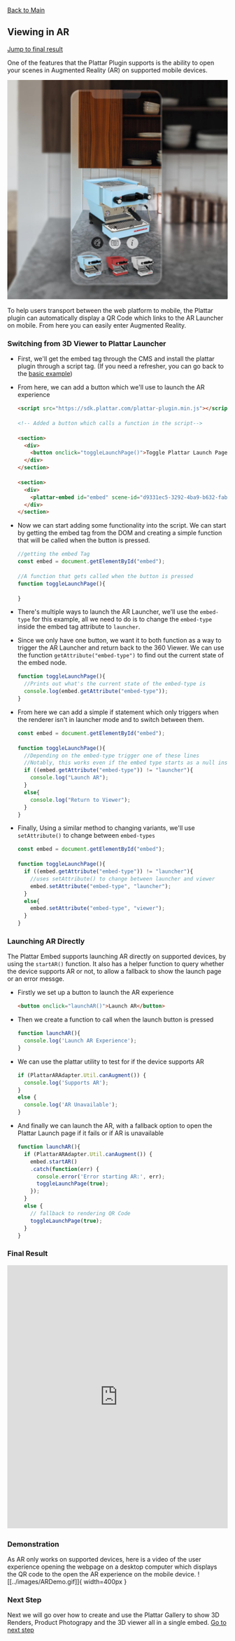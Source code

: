 [Back to Main](./)

## Viewing in AR

[Jump to final result](#final-result)

One of the features that the Plattar Plugin supports is the ability to open your scenes in Augmented Reality (AR) on supported mobile devices.

![ArFig](../images/ARFig.jpg)

To help users transport between the web platform to mobile, the Plattar plugin can automatically display a QR Code which links to the AR Launcher on mobile. From here you can easily enter Augmented Reality.

### Switching from 3D Viewer to Plattar Launcher

-  First, we'll get the embed tag through the CMS and install the plattar plugin through a script tag. (If you need a refresher, you can go back to the [basic example](./loading-scene.md/#changing-between-scenes))

- From here, we can add a button which we'll use to launch the AR experience

  ```html
  <script src="https://sdk.plattar.com/plattar-plugin.min.js"></script>

  <!-- Added a button which calls a function in the script-->

  <section>
    <div>
      <button onclick="toggleLaunchPage()">Toggle Plattar Launch Page</button>
    </div>
  </section>

  <section>
    <div>
      <plattar-embed id="embed" scene-id="d9331ec5-3292-4ba9-b632-fab49b29a9e8" init="viewer" height="700px" ></plattar-embed>
    </div>
  </section>

  ```
- Now we can start adding some functionality into the script. We can start by getting the embed tag from the DOM and creating a simple function that will be called when the button is pressed.

  ```javascript
  //getting the embed Tag
  const embed = document.getElementById("embed");

  //A function that gets called when the button is pressed
  function toggleLaunchPage(){

  }
  ```

- There's multiple ways to launch the AR Launcher, we'll use the `embed-type` for this example, all we need to do is to change the `embed-type` inside the embed tag attribute to `launcher`.

- Since we only have one button, we want it to both function as a way to trigger the AR Launcher and return back to the 360 Viewer. We can use the function ```getAttribute("embed-type")``` to find out the current state of the embed node.

  ```javascript
  function toggleLaunchPage(){
    //Prints out what's the current state of the embed-type is
    console.log(embed.getAttribute("embed-type"));
  }
  ```

- From here we can add a simple if statement which only triggers when the renderer isn't in launcher mode and to switch between them.

  ```javascript
  const embed = document.getElementById("embed");

  function toggleLaunchPage(){
    //Depending on the embed-type trigger one of these lines
    //Notably, this works even if the embed type starts as a null instead of viewer
    if ((embed.getAttribute("embed-type")) != "launcher"){
      console.log("Launch AR");
    }
    else{
      console.log("Return to Viewer");
    }
  }
  ```

- Finally, Using a similar method to changing variants, we'll use `setAttribute()` to change between `embed-types`

  ```javascript
  const embed = document.getElementById("embed");

  function toggleLaunchPage(){
    if ((embed.getAttribute("embed-type")) != "launcher"){
      //uses setAttribute() to change between launcher and viewer
      embed.setAttribute("embed-type", "launcher");
    }
    else{
      embed.setAttribute("embed-type", "viewer");
    }
  }
  ```

### Launching AR Directly
The Plattar Embed supports launching AR directly on supported devices, by using the `startAR()` function. It also has a helper function to query whether the device supports AR or not, to allow a fallback to show the launch page or an error messge.

- Firstly we set up a button to launch the AR experience
  ```html
  <button onclick="launchAR()">Launch AR</button>
  ```

- Then we create a function to call when the launch button is pressed
  ```javascript
  function launchAR(){
    console.log('Launch AR Experience');
  }
  ```

- We can use the plattar utility to test for if the device supports AR
  ```javascript
  if (PlattarARAdapter.Util.canAugment()) {
    console.log('Supports AR');
  }
  else {
    console.log('AR Unavailable');
  }
  ```

- And finally we can launch the AR, with a fallback option to open the Plattar Launch page if it fails or if AR is unavailable
  ```javascript
  function launchAR(){
    if (PlattarARAdapter.Util.canAugment()) {
      embed.startAR()
      .catch(function(err) {
        console.error('Error starting AR:', err);
        toggleLaunchPage(true);
      });
    }
    else {
      // fallback to rendering QR Code
      toggleLaunchPage(true);
    }
  }
  ```


### Final Result

<iframe height="600" style="width: 100%;" scrolling="no" title="Changing to AR Mode" src="https://codepen.io/plattar/embed/ZYzwJqe?default-tab=js%2Cresult&editable=true" frameborder="no" loading="lazy" allowtransparency="true" allowfullscreen="true">
  See the Pen <a href="https://codepen.io/plattar/pen/ZYzwJqe">
  Changing to AR Mode</a> by Plattar (<a href="https://codepen.io/plattar">@plattar</a>)
  on <a href="https://codepen.io">CodePen</a>.
</iframe>

### Demonstration
As AR only works on supported devices, here is a video of the user experience opening the webpage on a desktop computer which displays the QR code to the open the AR experience on the mobile device.
![[../images/ARDemo.gif]]{ width=400px }

### Next Step
Next we will go over how to create and use the Plattar Gallery to show 3D Renders, Product Photograpy and the 3D viewer all in a single embed.
[Go to next step](./adding-gallery.md)